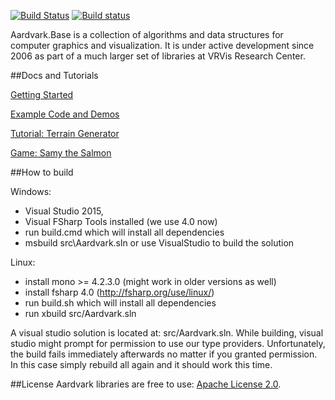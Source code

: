 [![Build Status](https://travis-ci.org/vrvis/aardvark.svg?branch=master)](https://travis-ci.org/vrvis/aardvark)
[![Build status](https://ci.appveyor.com/api/projects/status/px8242ird5aa6svs/branch/master?svg=true)](https://ci.appveyor.com/project/haraldsteinlechner/aardvark/branch/master)


Aardvark.Base is a collection of algorithms and data structures for computer graphics and visualization. It is under active development since 2006 as part of a much larger set of libraries at VRVis Research Center.

##Docs and Tutorials

[Getting Started](https://github.com/vrvis/aardvark/wiki)

[Example Code and Demos](https://github.com/vrvis/aardvark.rendering/tree/master/src/Demo/Examples)

[Tutorial: Terrain Generator](https://aszabo314.github.io/stuff/terraingenerator.html)

[Game: Samy the Salmon](https://github.com/gnufu/SamyTheSalmon)

##How to build

Windows:
- Visual Studio 2015,
- Visual FSharp Tools installed (we use 4.0 now) 
- run build.cmd which will install all dependencies
- msbuild src\Aardvark.sln or use VisualStudio to build the solution

Linux:
- install mono >= 4.2.3.0 (might work in older versions as well)
- install fsharp 4.0 (http://fsharp.org/use/linux/)
- run build.sh which will install all dependencies
- run xbuild src/Aardvark.sln

A visual studio solution is located at: src/Aardvark.sln.
While building, visual studio might prompt for permission to use our type providers. Unfortunately,
the build fails immediately afterwards no matter if you granted permission. In this case
simply rebuild all again and it should work this time.

##License
Aardvark libraries are free to use: [Apache License 2.0](http://www.apache.org/licenses/LICENSE-2.0.txt).
